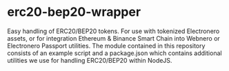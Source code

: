 # erc20-bep20-wrapper
Easy handling of ERC20/BEP20 tokens. For use with tokenized Electronero assets, or for integration Ethereum &amp; Binance Smart Chain into Webnero or Electronero Passport utilities. The module contained in this repository consists of an example script and a package.json which contains additional utilities we use for handling ERC20/BEP20 within NodeJS. 
